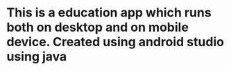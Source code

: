 # This is a education app which runs both on desktop and on mobile device. Created using android studio using java 
